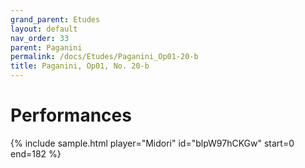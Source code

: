 ```yaml
---
grand_parent: Etudes
layout: default
nav_order: 33
parent: Paganini
permalink: /docs/Etudes/Paganini_Op01-20-b
title: Paganini, Op01, No. 20-b
---
```

# Performances
<div class="sample-container">
    {% include sample.html player="Midori" id="blpW97hCKGw" start=0 end=182 %}
</div>